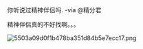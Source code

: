 你听说过精神伴侣吗. -via @精分君

精神伴侣真的不好找啊。。。

![5503a09d0f1b478ba351d84b5e7ecc17.png](https://wxlzmt.github.io/cdn1/ext/qw/groups/10031/5503a09d0f1b478ba351d84b5e7ecc17.png)
